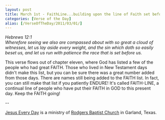 ```yaml
---
layout: post
title: March 1st - FaithLine...building upon the line of Faith set before
categories: [Verse of the Day]
alias: [/VerseOfTheDay/2011/03/01/]
---
```


_Hebrews 12:1  
Wherefore seeing we also are compassed about with so great a cloud
of witnesses, let us lay aside every weight, and the sin which doth
so easily beset us, and let us run with patience the race that is set
before us._

This verse flows out of chapter eleven, where God has listed a few
of the people who had great FAITH. Those who lived in New Testament
days didn't make this list, but you can be sure there was a great
number added from those days. There are names still being added to
the FAITH list. In fact, you can still make that list if you
patiently ENDURE! It's called FAITH-LINE, a continual line of people
who have put their FAITH in GOD to this present day. Keep the FAITH
going!

 --

<a href=http://jesuseveryday.net>Jesus Every Day</a> is a ministry of <a href=http://rodgersbaptist.net>Rodgers Baptist Church</a> in Garland, Texas.
